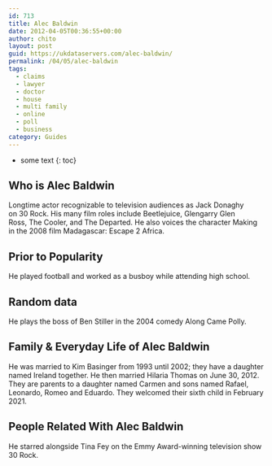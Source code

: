 ```yaml
---
id: 713
title: Alec Baldwin
date: 2012-04-05T00:36:55+00:00
author: chito
layout: post
guid: https://ukdataservers.com/alec-baldwin/
permalink: /04/05/alec-baldwin
tags:
  - claims
  - lawyer
  - doctor
  - house
  - multi family
  - online
  - poll
  - business
category: Guides
---
```


* some text
{: toc}


## Who is  Alec Baldwin
                  
                  
                  
Longtime actor recognizable to television audiences as Jack Donaghy on 30 Rock. His many film roles include Beetlejuice, Glengarry Glen Ross, The Cooler, and The Departed. He also voices the character Making in the 2008 film Madagascar: Escape 2 Africa.
                  
                
                
                
## Prior to Popularity 
                  
                  
                  
He played football and worked as a busboy while attending high school.
                  
                
                
                
## Random data 
                  
                  
                  
He plays the boss of Ben Stiller in the 2004 comedy Along Came Polly.
                  
                
                
                
## Family & Everyday Life of Alec Baldwin
                  
                  
                  
He was married to Kim Basinger from 1993 until 2002; they have a daughter named Ireland together. He then married Hilaria Thomas on June 30, 2012. They are parents to a daughter named Carmen and sons named Rafael, Leonardo, Romeo and Eduardo. They welcomed their sixth child in February 2021. 
                  
                
                
                
## People Related With  Alec Baldwin
                  
                  
                  
He starred alongside Tina Fey on the Emmy Award-winning television show 30 Rock. 
                  
                
              
            
          
          
          
    
    
  
